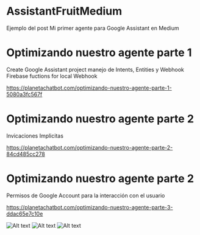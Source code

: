 # AssistantFruitMedium
Ejemplo del post Mi primer agente para Google Assistant en Medium

# Optimizando nuestro agente parte 1

  Create Google Assistant project 
  manejo de Intents, Entities y Webhook 
  Firebase fuctions for local Webhook
  
  https://planetachatbot.com/optimizando-nuestro-agente-parte-1-5080a3fc567f

# Optimizando nuestro agente parte 2

  Invicaciones Implicitas
  
  https://planetachatbot.com/optimizando-nuestro-agente-parte-2-84cd485cc278  

# Optimizando nuestro agente parte 2

  Permisos de Google Account para la interacción con el usuario
  
  https://planetachatbot.com/optimizando-nuestro-agente-parte-3-ddac65e7c10e


![Alt text](https://github.com/JohnnHidalgo/AssistantFruitMedium/blob/master/images/img1.PNG)
![Alt text](https://github.com/JohnnHidalgo/AssistantFruitMedium/blob/master/images/img2.PNG)
![Alt text](https://github.com/JohnnHidalgo/AssistantFruitMedium/blob/master/images/img3.PNG)
